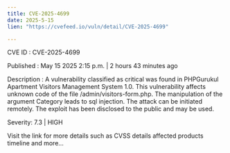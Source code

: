 ```yaml
---
title: CVE-2025-4699
date: 2025-5-15
lien: "https://cvefeed.io/vuln/detail/CVE-2025-4699"

---
```


CVE ID : CVE-2025-4699

Published :  May 15
2025
2:15 p.m. | 2 hours
43 minutes ago

Description : A vulnerability classified as critical was found in PHPGurukul Apartment Visitors Management System 1.0. This vulnerability affects unknown code of the file /admin/visitors-form.php. The manipulation of the argument Category leads to sql injection. The attack can be initiated remotely. The exploit has been disclosed to the public and may be used.

Severity: 7.3 | HIGH

Visit the link for more details
such as CVSS details
affected products
timeline
and more...
